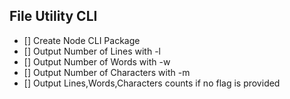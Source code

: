 ## File Utility CLI

- [] Create Node CLI Package
- [] Output Number of Lines with -l
- [] Output Number of Words with -w
- [] Output Number of Characters with -m
- [] Output Lines,Words,Characters counts if no flag is provided


